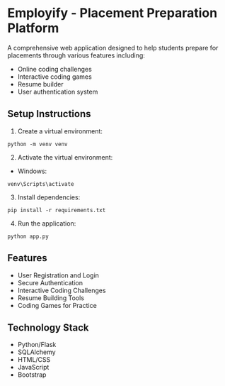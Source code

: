 # Employify - Placement Preparation Platform

A comprehensive web application designed to help students prepare for placements through various features including:
- Online coding challenges
- Interactive coding games
- Resume builder
- User authentication system

## Setup Instructions

1. Create a virtual environment:
```
python -m venv venv
```

2. Activate the virtual environment:
- Windows:
```
venv\Scripts\activate
```

3. Install dependencies:
```
pip install -r requirements.txt
```

4. Run the application:
```
python app.py
```

## Features
- User Registration and Login
- Secure Authentication
- Interactive Coding Challenges
- Resume Building Tools
- Coding Games for Practice

## Technology Stack
- Python/Flask
- SQLAlchemy
- HTML/CSS
- JavaScript
- Bootstrap
